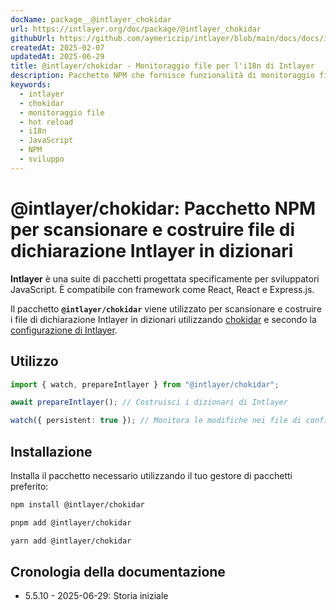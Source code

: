 ```yaml
---
docName: package__@intlayer_chokidar
url: https://intlayer.org/doc/package/@intlayer_chokidar
githubUrl: https://github.com/aymericzip/intlayer/blob/main/docs/docs/it/packages/@intlayer/chokidar/index.md
createdAt: 2025-02-07
updatedAt: 2025-06-29
title: @intlayer/chokidar - Monitoraggio file per l'i18n di Intlayer
description: Pacchetto NPM che fornisce funzionalità di monitoraggio file per Intlayer, abilitando aggiornamenti automatici e hot reload per i contenuti di internazionalizzazione.
keywords:
  - intlayer
  - chokidar
  - monitoraggio file
  - hot reload
  - i18n
  - JavaScript
  - NPM
  - sviluppo
---
```


# @intlayer/chokidar: Pacchetto NPM per scansionare e costruire file di dichiarazione Intlayer in dizionari

**Intlayer** è una suite di pacchetti progettata specificamente per sviluppatori JavaScript. È compatibile con framework come React, React e Express.js.

Il pacchetto **`@intlayer/chokidar`** viene utilizzato per scansionare e costruire i file di dichiarazione Intlayer in dizionari utilizzando [chokidar](https://github.com/paulmillr/chokidar) e secondo la [configurazione di Intlayer](https://github.com/aymericzip/intlayer/blob/main/docs/docs/it/configuration.md).

## Utilizzo

```ts
import { watch, prepareIntlayer } from "@intlayer/chokidar";

await prepareIntlayer(); // Costruisci i dizionari di Intlayer

watch({ persistent: true }); // Monitora le modifiche nei file di configurazione
```

## Installazione

Installa il pacchetto necessario utilizzando il tuo gestore di pacchetti preferito:

```bash packageManager="npm"
npm install @intlayer/chokidar
```

```bash packageManager="pnpm"
pnpm add @intlayer/chokidar
```

```bash packageManager="yarn"
yarn add @intlayer/chokidar
```

## Cronologia della documentazione

- 5.5.10 - 2025-06-29: Storia iniziale
